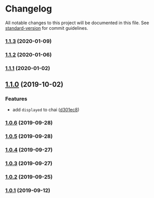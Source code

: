 # Changelog

All notable changes to this project will be documented in this file. See [standard-version](https://github.com/conventional-changelog/standard-version) for commit guidelines.

### [1.1.3](https://github.com/CrowdStrike/faltest/compare/@faltest/chai@1.1.2...@faltest/chai@1.1.3) (2020-01-09)

### [1.1.2](https://github.com/CrowdStrike/faltest/compare/@faltest/chai@1.1.1...@faltest/chai@1.1.2) (2020-01-06)

### [1.1.1](https://github.com/CrowdStrike/faltest/compare/@faltest/chai@1.1.0...@faltest/chai@1.1.1) (2020-01-02)

## [1.1.0](https://github.com/CrowdStrike/faltest/compare/@faltest/chai@1.0.6...1.1.0) (2019-10-02)


### Features

* add `displayed` to chai ([d301ec8](https://github.com/CrowdStrike/faltest/commit/d301ec8))

### [1.0.6](https://github.com/CrowdStrike/faltest/compare/@faltest/chai@1.0.5...1.0.6) (2019-09-28)

### [1.0.5](https://github.com/CrowdStrike/faltest/compare/@faltest/chai@1.0.4...1.0.5) (2019-09-28)

### [1.0.4](https://github.com/CrowdStrike/faltest/compare/@faltest/chai@1.0.3...1.0.4) (2019-09-27)

### [1.0.3](https://github.com/CrowdStrike/faltest/compare/@faltest/chai@1.0.2...1.0.3) (2019-09-27)

### [1.0.2](https://github.com/CrowdStrike/faltest/compare/@faltest/chai@1.0.1...1.0.2) (2019-09-25)

### [1.0.1](https://github.com/CrowdStrike/faltest/compare/@faltest/chai@1.0.0...1.0.1) (2019-09-12)
